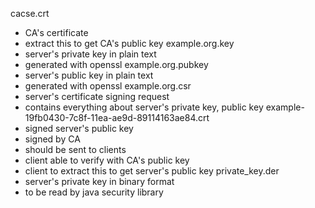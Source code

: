 cacse.crt
- CA's certificate
- extract this to get CA's public key
example.org.key
- server's private key in plain text
- generated with openssl
example.org.pubkey
- server's public key in plain text
- generated with openssl
example.org.csr
- server's certificate signing request
- contains everything about server's private key, public key
example-19fb0430-7c8f-11ea-ae9d-89114163ae84.crt
- signed server's public key
- signed by CA
- should be sent to clients
- client able to verify with CA's public key
- client to extract this to get server's public key
private_key.der
- server's private key in binary format
- to be read by java security library